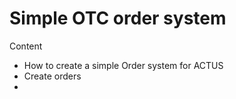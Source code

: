 # Simple OTC order system

Content

* How to create a simple Order system for ACTUS
* Create orders
* 
